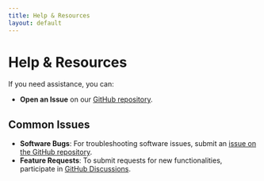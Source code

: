 ```yaml
---
title: Help & Resources
layout: default
---
```


# Help & Resources

If you need assistance, you can:
- **Open an Issue** on our [GitHub repository](https://github.com/open-and-sustainable/alembica/issues).

## Common Issues
- **Software Bugs**: For troubleshooting software issues, submit an [issue on the GitHub repository](https://github.com/open-and-sustainable/alembica/issues).
- **Feature Requests**: To submit requests for new functionalities, participate in [GitHub Discussions](https://github.com/open-and-sustainable/alembica/discussions).

<div id="wcb" class="carbonbadge"></div>
<script src="https://unpkg.com/website-carbon-badges@1.1.3/b.min.js" defer></script>